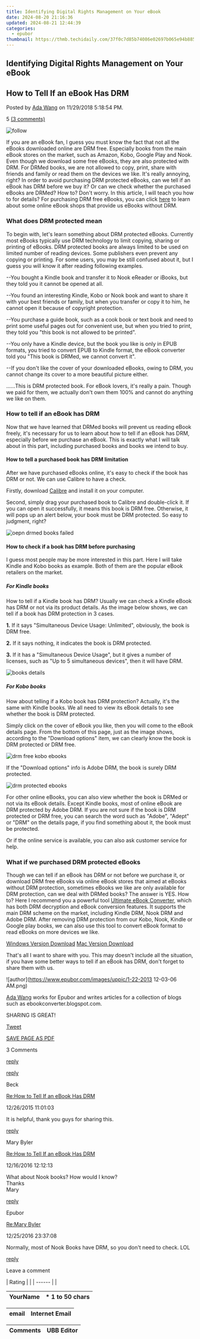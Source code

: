 ```yaml
---
title: Identifying Digital Rights Management on Your eBook
date: 2024-08-20 21:16:36
updated: 2024-08-21 12:44:39
categories:
  - epubor
thumbnail: https://thmb.techidaily.com/37f0c7d85b74086e02697b065e94b8850d62fdad30482eb61cfe64caa3b5caa7.jpg
---
```


## Identifying Digital Rights Management on Your eBook

## How to Tell If an eBook Has DRM 

Posted by [Ada Wang](https://plus.google.com/+AdaWang/posts) on 11/29/2018 5:18:54 PM.

5 [(3 comments)](http://www.epubor.com/#comment-area) 



![follow](http://www.epubor.com/images/follow.png)

If you are an eBook fan, I guess you must know the fact that not all the eBooks downloaded online are DRM free. Especially books from the main eBook stores on the market, such as Amazon, Kobo, Google Play and Nook. Even though we download some free eBooks, they are also protected with DRM. For DRMed books, we are not allowed to copy, print, share with friends and family or read them on the devices we like. It's really annoying, right? In order to avoid purchasing DRM protected eBooks, can we tell if an eBook has DRM before we buy it? Or can we check whether the purchased eBooks are DRMed? How to? Don't worry. In this article, I will teach you how to for details? For purchasing DRM free eBooks, you can click [here](https://tools.techidaily.com/epubor/products/) to learn about some online eBook shops that provide us eBooks without DRM. 

### What does DRM protected mean

To begin with, let's learn something about DRM protected eBooks. Currently most eBooks typically use DRM technology to limit copying, sharing or printing of eBooks. DRM protected books are always limited to be used on limited number of reading devices. Some publishers even prevent any copying or printing. For some users, you may be still confused about it, but I guess you will know it after reading following examples. 

\--You bought a Kindle book and transfer it to Nook eReader or iBooks, but they told you it cannot be opened at all.

\--You found an interesting Kindle, Kobo or Nook book and want to share it with your best friends or family, but when you transfer or copy it to him, he cannot open it because of copyright protection.

\--You purchase a guide book, such as a cook book or text book and need to print some useful pages out for convenient use, but when you tried to print, they told you "this book is not allowed to be printed".

\--You only have a Kindle device, but the book you like is only in EPUB formats, you tried to convert EPUB to Kindle format, the eBook converter told you "This book is DRMed, we cannot convert it".

\--If you don't like the cover of your downloaded eBooks, owing to DRM, you cannot change its cover to a more beautiful picture either.

......This is DRM protected book. For eBook lovers, it's really a pain. Though we paid for them, we actually don't own them 100% and cannot do anything we like on them. 

### How to tell if an eBook has DRM

Now that we have learned that DRMed books will prevent us reading eBook freely, it's necessary for us to learn about how to tell if an eBook has DRM, especially before we purchase an eBook. This is exactly what I will talk about in this part, including purchased books and books we intend to buy. 

#### How to tell a purchased book has DRM limitation

After we have purchased eBooks online, it's easy to check if the book has DRM or not. We can use Calibre to have a check. 

Firstly, download [Calibre](http://calibre-ebook.com/download) and install it on your computer.

Second, simply drag your purchased book to Calibre and double-click it. If you can open it successfully, it means this book is DRM free. Otherwise, it will pops up an alert below, your book must be DRM protected. So easy to judgment, right?

![oepn drmed books failed](http://www.epubor.com/images/uppic/open-drmed-ebooks-failed.png)

#### How to check if a book has DRM before purchasing

I guess most people may be more interested in this part. Here I will take Kindle and Kobo books as example. Both of them are the popular eBook retailers on the market.

##### For Kindle books

How to tell if a Kindle book has DRM? Usually we can check a Kindle eBook has DRM or not via its product details. As the image below shows, we can tell if a book has DRM protection in 3 cases.

**1.** If it says "Simultaneous Device Usage: Unlimited", obviously, the book is DRM free. 

**2.** If it says nothing, it indicates the book is DRM protected. 

**3\.** If it has a "Simultaneous Device Usage", but it gives a number of licenses, such as "Up to 5 simultaneous devices", then it will have DRM.  

![books details](http://www.epubor.com/images/uppic/books-details.png)

##### For Kobo books

How about telling if a Kobo book has DRM protection? Actually, it's the same with Kindle books. We all need to view its eBook details to see whether the book is DRM protected. 

Simply click on the cover of eBook you like, then you will come to the eBook details page. From the bottom of this page, just as the image shows, according to the "Download options" item, we can clearly know the book is DRM protected or DRM free.

![drm free kobo ebooks](http://www.epubor.com/images/uppic/kobo-drm-free-ebook-details.png)

If the "Download options" info is Adobe DRM, the book is surely DRM protected.

![drm protected ebooks](http://www.epubor.com/images/uppic/drm-protected-ebooks.png)

For other online eBooks, you can also view whether the book is DRMed or not via its eBook details. Except Kindle books, most of online eBook are DRM protected by Adobe DRM. If you are not sure if the book is DRM protected or DRM free, you can search the word such as "Adobe", "Adept" or "DRM" on the details page, if you find something about it, the book must be protected.

Or if the online service is available, you can also ask customer service for help. 

### What if we purchased DRM protected eBooks

Though we can tell if an eBook has DRM or not before we purchase it, or download DRM free eBooks via online eBook stores that aimed at eBooks without DRM protection, sometimes eBooks we like are only available for DRM protection, can we deal with DRMed books? The answer is YES. How to? Here I recommend you a powerful tool [Ultimate eBook Converter](https://tools.techidaily.com/epubor/ultimate/), which has both DRM decryption and eBook conversion features. It supports the main DRM scheme on the market, including Kindle DRM, Nook DRM and Adobe DRM. After removing DRM protection from our Kobo, Nook, Kindle or Google play books, we can also use this tool to convert eBook format to read eBooks on more devices we like.

[Windows Version Download](https://tools.techidaily.com/epubor/ultimate/) [Mac Version Download](https://tools.techidaily.com/epubor/ultimate/) 

That's all I want to share with you. This may doesn't include all the situation, if you have some better ways to tell if an eBook has DRM, don't forget to share them with us.

![author](https://www.epubor.com/images/uppic/1-22-2013 12-03-06 AM.png)

[Ada Wang](https://plus.google.com/+AdaWang/posts) works for Epubor and writes articles for a collection of blogs such as ebookconverter.blogspot.com.

SHARING IS GREAT!

[Tweet](https://twitter.com/share) 

[SAVE PAGE AS PDF](https://tools.techidaily.com/epubor/products/) 



3 Comments

[reply](https://tools.techidaily.com/epubor/products/) 

[reply](https://tools.techidaily.com/epubor/products/) 

Beck

[Re:How to Tell If an eBook Has DRM](https://tools.techidaily.com/epubor/products/)

12/26/2015 11:01:03

It is helpful, thank you guys for sharing this.

[reply](https://tools.techidaily.com/epubor/products/) 

Mary Byler

[Re:How to Tell If an eBook Has DRM](https://tools.techidaily.com/epubor/products/)

12/16/2016 12:12:13

What about Nook books? How would I know?  
 Thanks  
 Mary

[reply](https://tools.techidaily.com/epubor/products/) 

Epubor

[Re:Mary Byler](https://tools.techidaily.com/epubor/products/)

12/25/2016 23:37:08

Normally, most of Nook Books have DRM, so you don't need to check. LOL

[reply](https://tools.techidaily.com/epubor/products/) 

Leave a comment

| Rating |  |
| ------ |  |

| YourName | \*  1 to 50 chars |
| -------- | ----------------- |

| email | Internet Email |
| ----- | -------------- |

| Comments | UBB Editor |
| -------- | ---------- |

<ins class="adsbygoogle"
     style="display:block"
     data-ad-format="autorelaxed"
     data-ad-client="ca-pub-7571918770474297"
     data-ad-slot="1223367746"></ins>



<ins class="adsbygoogle"
     style="display:block"
     data-ad-client="ca-pub-7571918770474297"
     data-ad-slot="8358498916"
     data-ad-format="auto"
     data-full-width-responsive="true"></ins>
